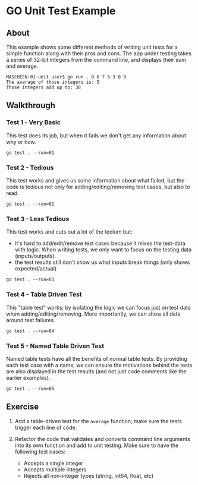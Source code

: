 # GO Unit Test Example

## About

This example shows some different methods of writing unit tests for a simple function along with their pros and cons. The app under testing takes a series of 32-bit integers from the command line, and displays their sum and average.

```shell
MASCHEEN:01-unit user$ go run . 8 6 7 5 3 0 9
The average of those integers is: 5
Those integers add up to: 38
```

## Walkthrough

### Test 1 - Very Basic

This test does its job, but when it fails we don't get any information about why or how.

```shell
go test . --run=01
```

### Test 2 - Tedious

This test works and gives us some information about what failed, but the code is tedious not only for adding/editing/removing test cases, but also to read.

```shell
go test . --run=02
```

### Test 3 - Less Tedious

This test works and cuts out a lot of the tedium but:
- it's hard to add/edit/remove test cases because it mixes the test-data with logic. When writing tests, we only want to focus on the testing data (inputs/outputs).
- the test results still don't show us what inputs break things (only shows expected/actual)

```shell
go test . --run=03
```

### Test 4 - Table Driven Test

This "table test" works; by isolating the logic we can focus just on test data when adding/editing/removing. More importantly, we can show all data around test failures.

```shell
go test . --run=04
```

### Test 5 - Named Table Driven Test

Named table tests have all the benefits of normal table tests. By providing each test case with a name, we can ensure the motivations behind the tests are also displayed in the test results (and not just code comments like the earlier examples).

```shell
go test . --run=05
```

## Exercise

1. Add a table-driven test for the `average` function; make sure the tests trigger each line of code.

2. Refactor the code that validates and converts command line arguments into its own function and add to unit testing. Make sure to have the following test cases:

   - Accepts a single integer
   - Accepts multiple integers
   - Rejects all non-integer types (string, int64, float, etc)
